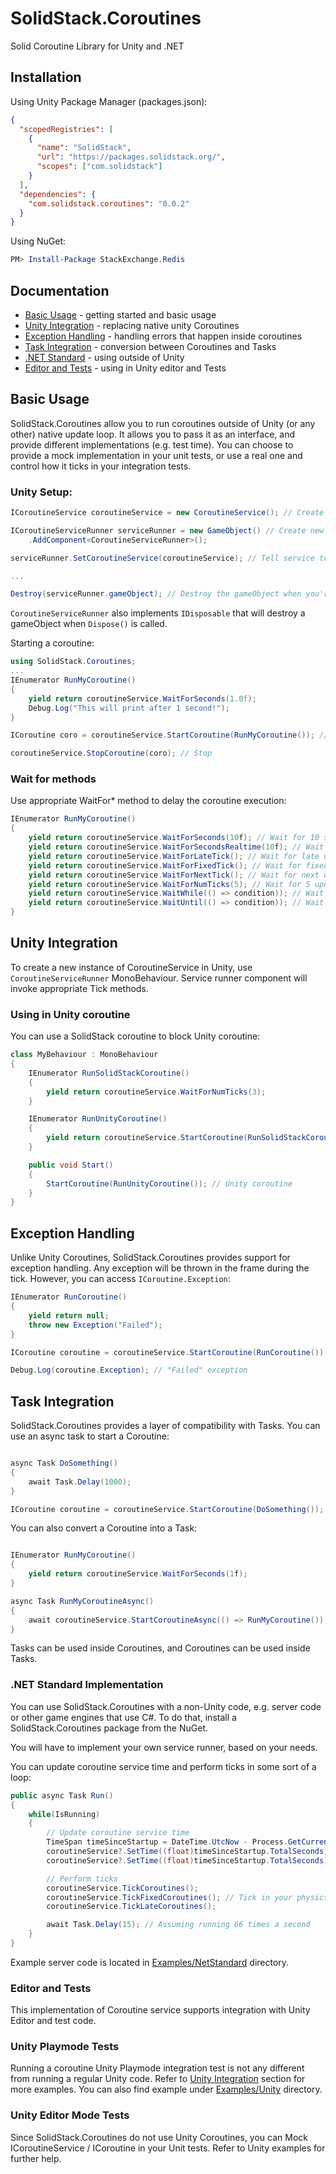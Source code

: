 # SolidStack.Coroutines

Solid Coroutine Library for Unity and .NET

## Installation

Using Unity Package Manager (packages.json):
```json
{
  "scopedRegistries": [
    {
      "name": "SolidStack",
      "url": "https://packages.solidstack.org/",
      "scopes": ["com.solidstack"]
    }
  ],
  "dependencies": {
    "com.solidstack.coroutines": "0.0.2"
  }
}
```

Using NuGet:
```powershell
PM> Install-Package StackExchange.Redis
```


## Documentation

- [Basic Usage](#basic-usage) - getting started and basic usage
- [Unity Integration](#unity-integration) - replacing native unity Coroutines
- [Exception Handling](#exception-handling) - handling errors that happen inside coroutines
- [Task Integration](#task-integration) - conversion between Coroutines and Tasks
- [.NET Standard](#net-standard-implementation) - using outside of Unity
- [Editor and Tests](#editor-and-tests) - using in Unity editor and Tests


## Basic Usage

SolidStack.Coroutines allow you to run coroutines outside of Unity (or any other) native update loop.
It allows you to pass it as an interface, and provide different implementations (e.g. test time). 
You can choose to provide a mock implementation in your unit tests, or use a real one and control how it ticks in your integration tests.


### Unity Setup:

```csharp
ICoroutineService coroutineService = new CoroutineService(); // Create new Coroutine Service

ICoroutineServiceRunner serviceRunner = new GameObject() // Create new GameObject
    .AddComponent<CoroutineServiceRunner>();

serviceRunner.SetCoroutineService(coroutineService); // Tell service to update Coroutine Service callbacks

...

Destroy(serviceRunner.gameObject); // Destroy the gameObject when you're done
```

`CoroutineServiceRunner` also implements `IDisposable` that will destroy a gameObject when `Dispose()` is called.


Starting a coroutine:

```csharp
using SolidStack.Coroutines;
...
IEnumerator RunMyCoroutine()
{
    yield return coroutineService.WaitForSeconds(1.0f);
    Debug.Log("This will print after 1 second!");
}

ICoroutine coro = coroutineService.StartCoroutine(RunMyCoroutine()); // Start

coroutineService.StopCoroutine(coro); // Stop
```

### Wait for methods

Use appropriate WaitFor* method to delay the coroutine execution:

```csharp
IEnumerator RunMyCoroutine()
{
    yield return coroutineService.WaitForSeconds(10f); // Wait for 10 seconds
    yield return coroutineService.WaitForSecondsRealtime(10f); // Wait for 10 "real" seconds since startup
    yield return coroutineService.WaitForLateTick(); // Wait for late update
    yield return coroutineService.WaitForFixedTick(); // Wait for fixed update
    yield return coroutineService.WaitForNextTick(); // Wait for next update
    yield return coroutineService.WaitForNumTicks(5); // Wait for 5 updates
    yield return coroutineService.WaitWhile(() => condition)); // Wait while condition is true
    yield return coroutineService.WaitUntil(() => condition)); // Wait until condition becomes true
}

```

## Unity Integration

To create a new instance of CoroutineService in Unity, use `CoroutineServiceRunner` MonoBehaviour. Service runner component will invoke appropriate Tick methods.

### Using in Unity coroutine

You can use a SolidStack coroutine to block Unity coroutine:

```csharp
class MyBehaviour : MonoBehaviour
{
    IEnumerator RunSolidStackCoroutine()
    {
        yield return coroutineService.WaitForNumTicks(3);
    }

    IEnumerator RunUnityCoroutine()
    {
        yield return coroutineService.StartCoroutine(RunSolidStackCoroutine());
    }

    public void Start()
    {
        StartCoroutine(RunUnityCoroutine()); // Unity coroutine
    }
}
```

## Exception Handling

Unlike Unity Coroutines, SolidStack.Coroutines provides support for exception handling. 
Any exception will be thrown in the frame during the tick. However, you can access `ICoroutine.Exception`:

```csharp
IEnumerator RunCoroutine()
{
    yield return null;
    throw new Exception("Failed");
}

ICoroutine coroutine = coroutineService.StartCoroutine(RunCoroutine());

Debug.Log(coroutine.Exception); // "Failed" exception
```

## Task Integration

SolidStack.Coroutines provides a layer of compatibility with Tasks. You can use an async task to start a Coroutine:

```csharp

async Task DoSomething()
{
    await Task.Delay(1000);
}

ICoroutine coroutine = coroutineService.StartCoroutine(DoSomething());
```

You can also convert a Coroutine into a Task:

```csharp

IEnumerator RunMyCoroutine()
{
    yield return coroutineService.WaitForSeconds(1f);
}

async Task RunMyCoroutineAsync()
{
    await coroutineService.StartCoroutineAsync(() => RunMyCoroutine());
}
```

Tasks can be used inside Coroutines, and Coroutines can be used inside Tasks.


### .NET Standard Implementation

You can use SolidStack.Coroutines with a non-Unity code, e.g. server code or other game engines that use C#.
To do that, install a SolidStack.Coroutines package from the NuGet. 

You will have to implement your own service runner, based on your needs. 

You can update coroutine service time and perform ticks in some sort of a loop:

```csharp
public async Task Run()
{
    while(IsRunning)
    {
        // Update coroutine service time
        TimeSpan timeSinceStartup = DateTime.UtcNow - Process.GetCurrentProcess().StartTime.ToUniversalTime();
        coroutineService?.SetTime((float)timeSinceStartup.TotalSeconds);
        coroutineService?.SetTime((float)timeSinceStartup.TotalSeconds);

        // Perform ticks
        coroutineService.TickCoroutines();
        coroutineService.TickFixedCoroutines(); // Tick in your physics engine?
        coroutineService.TickLateCoroutines();

        await Task.Delay(15); // Assuming running 66 times a second
    }
}
```

Example server code is located in [Examples/NetStandard](Examples/NetStandard) directory.


### Editor and Tests

This implementation of Coroutine service supports integration with Unity Editor and test code.

### Unity Playmode Tests

Running a coroutine Unity Playmode integration test is not any different from running a regular Unity code. Refer to [Unity Integration](#unity-integration) section for more examples.
You can also find example under [Examples/Unity](Examples/Unity) directory.

### Unity Editor Mode Tests

Since SolidStack.Coroutines do not use Unity Coroutines, you can Mock ICoroutineService / ICoroutine in your Unit tests. 
Refer to Unity examples for further help.
